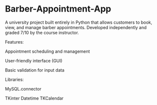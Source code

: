 # Barber-Appointment-App

A university project built entirely in Python that allows customers to book, view, and manage barber appointments. Developed independently and graded 7/10 by the course instructor.

Features:

Appointment scheduling and management

User-friendly interface (GUI)

Basic validation for input data

Libraries:

MySQL.connector

TKinter
Datetime
TKCalendar
